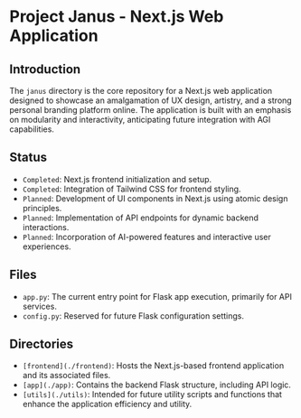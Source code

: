 # Project Janus - Next.js Web Application

## Introduction
The `janus` directory is the core repository for a Next.js web application designed to showcase an amalgamation of UX design, artistry, and a strong personal branding platform online. The application is built with an emphasis on modularity and interactivity, anticipating future integration with AGI capabilities.

## Status
- `Completed`: Next.js frontend initialization and setup.
- `Completed`: Integration of Tailwind CSS for frontend styling.
- `Planned`: Development of UI components in Next.js using atomic design principles.
- `Planned`: Implementation of API endpoints for dynamic backend interactions.
- `Planned`: Incorporation of AI-powered features and interactive user experiences.

## Files
- `app.py`: The current entry point for Flask app execution, primarily for API services.
- `config.py`: Reserved for future Flask configuration settings.

## Directories
- `[frontend](./frontend)`: Hosts the Next.js-based frontend application and its associated files.
- `[app](./app)`: Contains the backend Flask structure, including API logic.
- `[utils](./utils)`: Intended for future utility scripts and functions that enhance the application efficiency and utility.